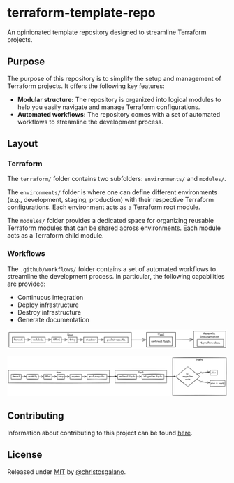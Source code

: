 # terraform-template-repo

An opinionated template repository designed to streamline Terraform projects.

## Purpose

The purpose of this repository is to simplify the setup and management of Terraform projects. It offers the following key features:

- **Modular structure:** The repository is organized into logical modules to help you easily navigate and manage Terraform configurations.
- **Automated workflows:** The repository comes with a set of automated workflows to streamline the development process.

## Layout

### Terraform

The `terraform/` folder contains two subfolders: `environments/` and `modules/`.

The `environments/` folder is where one can define different environments (e.g., development, staging, production) with their respective Terraform configurations. Each environment acts as a Terraform root module.

The `modules/` folder provides a dedicated space for organizing reusable Terraform modules that can be shared across environments. Each module acts as a Terraform child module.

### Workflows

The `.github/workflows/` folder contains a set of automated workflows to streamline the development process. In particular, the following capabilities are provided:

- Continuous integration
- Deploy infrastructure
- Destroy infrastructure
- Generate documentation

![ci](./assets/images/ci.png)

![deploy](./assets/images/deploy.png)

## Contributing

Information about contributing to this project can be found [here](/CONTRIBUTING.md).

## License

Released under [MIT](/LICENSE) by [@christosgalano](https://github.com/christosgalano).

